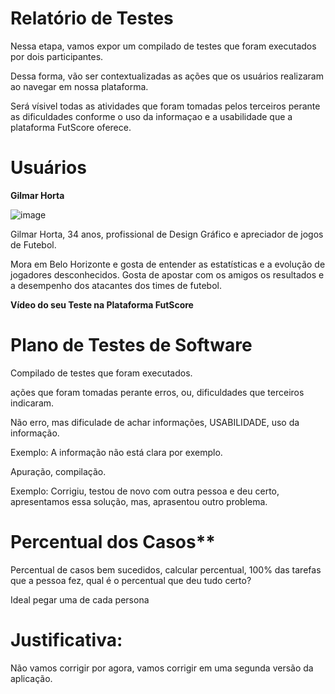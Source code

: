# Relatório de Testes

Nessa etapa, vamos expor um compilado de testes que foram executados por dois participantes.

Dessa forma, vão ser contextualizadas as ações que os usuários realizaram ao navegar em nossa plataforma.

Será vísivel todas as atividades que foram tomadas pelos terceiros perante as dificuldades conforme o uso da informaçao e a usabilidade que a plataforma FutScore oferece.

# Usuários

**Gilmar Horta**

![image](https://github.com/ICEI-PUC-Minas-PMV-ADS/pmv-ads-2023-2-e2-proj-int-t1-time2-futebol/assets/126628545/599a73fe-ceff-426c-aa1f-c784c6fc6268)

Gilmar Horta, 34 anos, profissional de Design Gráfico e apreciador de jogos de Futebol.

Mora em Belo Horizonte e gosta de entender as estatísticas e a evolução de jogadores desconhecidos.
Gosta de apostar com os amigos os resultados e a desempenho dos atacantes dos times de futebol.

**Vídeo do seu Teste na Plataforma FutScore**








# Plano de Testes de Software





Compilado de testes que foram executados.

ações que foram tomadas perante erros, ou, dificuldades que terceiros indicaram.

Não erro, mas dificulade de achar informações, USABILIDADE, uso da informação.

Exemplo: A informação não está clara por exemplo.

Apuração, compilação.

Exemplo: Corrigiu, testou de novo com outra pessoa e deu certo, apresentamos essa solução, mas, aprasentou outro problema.

# Percentual dos Casos**

Percentual de casos bem sucedidos, calcular percentual, 100% das tarefas que a pessoa fez, qual é o percentual que deu tudo certo?

Ideal pegar uma de cada persona

# Justificativa:

Não vamos corrigir por agora, vamos corrigir em uma segunda versão da aplicação. 
